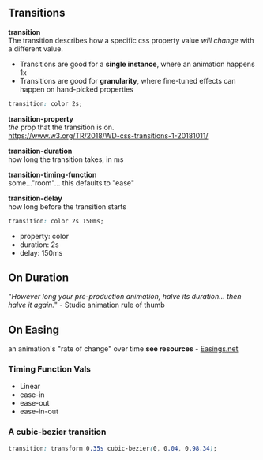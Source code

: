 ## Transitions

**transition**  
The transition describes how a specific css property value _will change_ with a different value.

- Transitions are good for a **single instance**, where an animation happens 1x
- Transitions are good for **granularity**, where fine-tuned effects can happen on hand-picked properties

```css
transition: color 2s;
```

**transition-property**  
_the_ prop that the transition is on.  
https://www.w3.org/TR/2018/WD-css-transitions-1-20181011/

**transition-duration**  
how long the transition takes, in ms

**transition-timing-function**  
some..."room"... this defaults to "ease"

**transition-delay**  
how long before the transition starts

```css
transition: color 2s 150ms;
```

- property: color
- duration: 2s
- delay: 150ms

## On Duration

"_However long your pre-production animation, halve its duration... then halve it again._" - Studio animation rule of thumb

## On Easing

an animation's "rate of change" over time
**see resources** - [Easings.net](https://easings.net/)

### Timing Function Vals

- Linear
- ease-in
- ease-out
- ease-in-out

### A cubic-bezier transition

```css
transition: transform 0.35s cubic-bezier(0, 0.04, 0.98.34);
```
